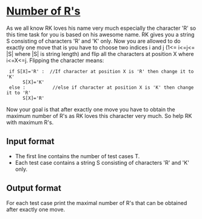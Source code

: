 # [Number of R's][link]

As we all know RK loves his name very much especially the character 'R' so this time task for you is based on his awesome name. RK gives you a string S consisting of characters 'R' and 'K' only. Now you are allowed to do exactly one move that is you have to choose two indices i and j (1<= i<=j<= |S| where |S| is string length) and flip all the characters at position X where i<=X<=j. Flipping the character means:

     if S[X]='R' :  //If character at position X is 'R' then change it to 'K'
          S[X]='K'
     else :          //else if character at position X is 'K' then change it to 'R'
          S[X]='R'

Now your goal is that after exactly one move you have to obtain the maximum number of R's as RK loves this character very much. So help RK with maximum R's.

## Input format

- The first line contains the number of test cases T.
- Each test case contains a string S consisting of characters 'R' and 'K' only.

## Output format

For each test case print the maximal number of R's that can be obtained after exactly one move.

[link]: https://www.hackerearth.com/practice/algorithms/dynamic-programming/introduction-to-dynamic-programming-1/practice-problems/algorithm/number-of-rs-1/
